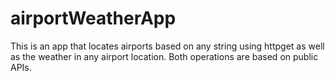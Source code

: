 airportWeatherApp
=================

This is an app that locates airports based on any string using httpget as well as the weather in any airport 
location. Both operations are based on public APIs.
